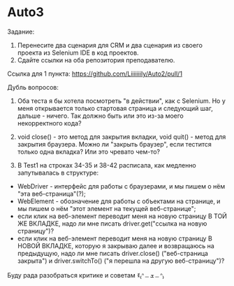 # Auto3
Задание:
1. Перенесите два сценария для CRM и два сценария из своего проекта из Selenium IDE в код проектов.
2. Сдайте ссылки на оба репозитория преподавателю.

Ссылка для 1 пункта: https://github.com/Liiiiiiily/Auto2/pull/1

Дубль вопросов:
1) Оба теста я бы хотела посмотреть "в действии", как с Selenium. Но у меня открывается только стартовая страница и следующий шаг, дальше - ничего. Так должно быть или это из-за моего некорректного кода?
  
2) void close() - это метод для закрытия вкладки, void quit() - метод для закрытия браузера. Можно ли "закрыть браузер", если тестится только одна вкладка? Или это чревато чем-то?

3) В Test1 на строках 34-35 и 38-42 расписала, как медленно запутывалась в структуре:
- WebDriver - интерфейс для работы с браузерами, и мы пишем о нём "эта веб-страница"(?);
- WebElement - обозначение для работы с объектами на странице, и мы пишем о нём "этот элемент на текущей веб-странице";
- если клик на веб-элемент переводит меня на новую страницу В ТОЙ ЖЕ ВКЛАДКЕ, надо ли мне писать driver.get("ссылка на новую страницу")?
- если клик на веб-элемент переводит меня на новую страницу В НОВОЙ ВКЛАДКЕ, которую я закрываю далее и возвращаюсь на предыдущую, надо ли мне писать driver.close() ("веб-страница закрыта") и driver.switchTo() ("я перешла на другую веб-страницу")?

Буду рада разобраться критике и советам ꉂ₍ᐢ﹘ܫ﹘ᐢ₎
